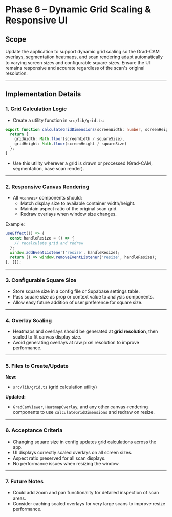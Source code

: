 # Phase 6 – Dynamic Grid Scaling & Responsive UI

## Scope
Update the application to support dynamic grid scaling so the Grad-CAM overlays, segmentation heatmaps, and scan rendering adapt automatically to varying screen sizes and configurable square sizes. Ensure the UI remains responsive and accurate regardless of the scan's original resolution.

---

## Implementation Details

### 1. Grid Calculation Logic
- Create a utility function in `src/lib/grid.ts`:
```ts
export function calculateGridDimensions(screenWidth: number, screenHeight: number, squareSize: number) {
  return {
    gridWidth: Math.floor(screenWidth / squareSize),
    gridHeight: Math.floor(screenHeight / squareSize)
  };
}
```
- Use this utility wherever a grid is drawn or processed (Grad-CAM, segmentation, base scan render).

---

### 2. Responsive Canvas Rendering
- All `<canvas>` components should:
  - Match display size to available container width/height.
  - Maintain aspect ratio of the original scan grid.
  - Redraw overlays when window size changes.

Example:
```ts
useEffect(() => {
  const handleResize = () => {
    // recalculate grid and redraw
  };
  window.addEventListener('resize', handleResize);
  return () => window.removeEventListener('resize', handleResize);
}, []);
```

---

### 3. Configurable Square Size
- Store square size in a config file or Supabase settings table.
- Pass square size as prop or context value to analysis components.
- Allow easy future addition of user preference for square size.

---

### 4. Overlay Scaling
- Heatmaps and overlays should be generated at **grid resolution**, then scaled to fit canvas display size.
- Avoid generating overlays at raw pixel resolution to improve performance.

---

### 5. Files to Create/Update
**New:**
- `src/lib/grid.ts` (grid calculation utility)

**Updated:**
- `GradCamViewer`, `HeatmapOverlay`, and any other canvas-rendering components to use `calculateGridDimensions` and redraw on resize.

---

### 6. Acceptance Criteria
- Changing square size in config updates grid calculations across the app.
- UI displays correctly scaled overlays on all screen sizes.
- Aspect ratio preserved for all scan displays.
- No performance issues when resizing the window.

---

### 7. Future Notes
- Could add zoom and pan functionality for detailed inspection of scan areas.
- Consider caching scaled overlays for very large scans to improve resize performance.
